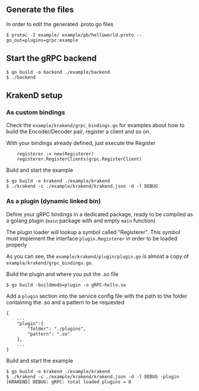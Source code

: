 ## Generate the files

In order to edit the generated .proto.go files

	$ protoc -I example/ example/pb/helloworld.proto --go_out=plugins=grpc:example

## Start the gRPC backend

	$ go build -o backend ./example/backend
	$ ./backend

## KrakenD setup

### As custom bindings

Check the `example/krakend/grpc_bindings.go` for examples about how to build the Encoder/Decoder pair, register a client and so on.

With your bindings already defined, just execute the Register

		registerer := new(Registerer)
		registerer.RegisterClients(grpc.RegisterClient)

Build and start the example

	$ go build -o krakend ./example/krakend
	$ ./krakend -c ./example/krakend/krakend.json -d -l DEBUG 

### As a plugin (dynamic linked bin)

Define your gRPC bindings in a dedicated package, ready to be compiled as a golang plugin (`main` package with and empty `main` function)

The plugin loader will lookup a symbol called "Registerer". This symbol must implement the interface `plugin.Registerer` in order to be loaded properly

As you can see, the `example/krakend/plugin/plugin.go` is almost a copy of `example/krakend/grpc_bindings.go`.

Build the plugin and where you put the .so file

	$ go build -buildmode=plugin -o gRPC-hello.so

Add a `plugin` section into the service config file with the path to the folder containing the .so and a pattern to be requested

	{
		...
		"plugin":{
			"folder": "./plugins",
			"pattern": ".so"
		},
		...
	}

Build and start the example

	$ go build -o krakend ./example/krakend
	$ ./krakend -c ./example/krakend/krakend.json -d -l DEBUG -plugin
	[KRAKEND] DEBUG: gRPC: total loaded plugins = 0
